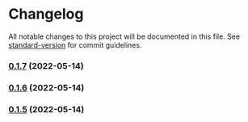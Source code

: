 # Changelog

All notable changes to this project will be documented in this file. See [standard-version](https://github.com/conventional-changelog/standard-version) for commit guidelines.

### [0.1.7](https://github.com/coon-js/extjs-link/compare/v0.1.6...v0.1.7) (2022-05-14)

### [0.1.6](https://github.com/coon-js/extjs-link/compare/v0.1.5...v0.1.6) (2022-05-14)

### [0.1.5](https://github.com/coon-js/extjs-link/compare/v0.1.4...v0.1.5) (2022-05-14)
